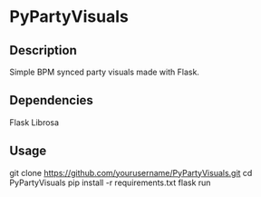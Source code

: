 # PyPartyVisuals

## Description
Simple BPM synced party visuals made with Flask. 

## Dependencies
Flask 
Librosa

## Usage
git clone https://github.com/yourusername/PyPartyVisuals.git
cd PyPartyVisuals
pip install -r requirements.txt
flask run
